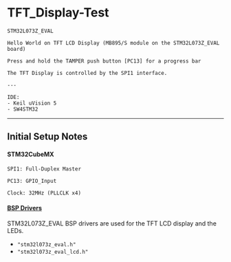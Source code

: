 # TFT_Display-Test

	STM32L073Z_EVAL

	Hello World on TFT LCD Display (MB895/S module on the STM32L073Z_EVAL board)

	Press and hold the TAMPER push button [PC13] for a progress bar

	The TFT Display is controlled by the SPI1 interface.

	---
	
	IDE:
	- Keil uVision 5
	- SW4STM32

---

## Initial Setup Notes

#### STM32CubeMX

	SPI1: Full-Duplex Master

	PC13: GPIO_Input

	Clock: 32MHz (PLLCLK x4)


#### [BSP Drivers](../additional/setup.md)

STM32L073Z_EVAL BSP drivers are used for the TFT LCD display and the LEDs.

- `"stm32l073z_eval.h"`
- `"stm32l073z_eval_lcd.h"`
